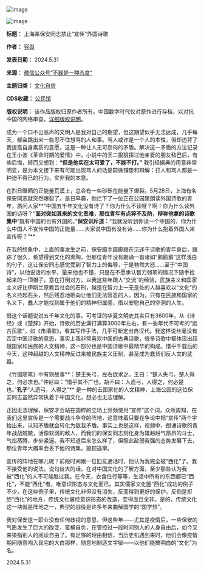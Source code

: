 ![image](https://chinadigitaltimes.net/chinese/files/2024/05/post-708391-665a55df404a5.)


![image](https://chinadigitaltimes.net/chinese/files/2024/05/post-708391-665a55df473f0.)




**标题：** 上海某保安同志禁止“宣传”外国诗歌  

**作者：** [容舆](https://chinadigitaltimes.net/space/不器是一种态度)  

**发表日期：** 2024.5.31  

**来源：** [微信公众号“不器是一种态度”](https://web.archive.org/web/https://mp.weixin.qq.com/s/-maMoT6PrOfUSqoMqpB4kw)  

**主题归类：** [文化自信](https://chinadigitaltimes.net/space/文化自信)  

**CDS收藏：** [公民馆](https://chinadigitaltimes.net/space/%E5%85%AC%E6%B0%91%E9%A6%86)  

**版权说明：** 该作品版权归原作者所有。中国数字时代仅对原作进行存档，以对抗中国的网络审查。[详细版权说明](https://chinadigitaltimes.net/chinese/copyright)。


成为一个口不出恶声的文明人是我对自己的期望，但这期望似乎无法达成，几乎每天，都会跳出来一些忍不住想骂的人和事。骂人或许是一个人的本性，但却违背了我提高自身素质的意愿，这是一种让人无可奈何的矛盾。解决这一矛盾的方法记录在王小波《革命时期的爱情》中，小说中的王二狠狠揍过他亲爱的朋友毡巴后，有些后悔，转而又想到：**“但是他实在太可爱了，不能不打。”** 我引经据典的用意非常明显，是为本文接下来有可能出现骂人的话提前做铺垫和辩解：打人和骂人都是一种迫不得已的行为，实非我的本意。


在烈日曝晒的正能量荒漠上，总会有一些砂砾在能量下爆裂。5月28日，上海有名保安同志就突然爆裂了。是日早晨，他拦下了一位正在公园里朗读外国诗歌的青年，质问人家**“中国五千年文化没有诗了？你为什么不读呀？啊！你为什么读外国的诗呀？”**面对突如其来的文化责难，那位青年有点猝不及防，辩称他拿的诗歌集中**“既有中国的也有外国的。”**保安训斥道：**“我就没听到你读一个中国的，你为什么中国人不宣传中国的正能量……大家说中国有没有诗……你为什么抱着外国人来宣传呀？”** 


在我的想象中，上面的事发生之前，保安蹑手蹑脚跟在沉迷于诗歌的青年身后，跟踪了很久，希望得到文化的熏陶，但那位青年没有朗诵一首诸如“鹅鹅鹅”这样浅白的句子，这让保安同志感觉受到了智力上的侮辱，于是勃然大怒……至于“中国诗”，以他说话的水平，量来他也不懂，只是在不愿承认智力弱项的情况下随手捡起来的一顶帽子，意在打倒对方。以我这些年跟人“交流”的经验，民族主义和国家主义好比伊斯兰原教旨社会的石刑，越是在智力上一无是处的人越喜欢以“文化”的名义捡起石头，然后残忍地砸向让他们无法容忍的人。因为，只有在民族和国家的名义下，蠢人才能找到属于他们的精神归属感，借以安慰自己的空洞的人生。


借这个话题说说五千年文化的事。可考证的华夏文明史其实只有3600年，从《诗经》或《楚辞》开始，诗歌的历史满打满算3000年左右，有一些年代不可考的“远古民歌”，如《击壤歌》，看其写作手法，几乎可断定出自汉代。我这样说丝毫没有否定中国诗歌的意思，事实上我非常喜欢中国的古典诗歌，很多诗歌中都体现出超越国家和民族的人文精神，这一部分也是中国诗歌中最精华的构成。惜乎千载后的今天，这种超越的人文精神反过来被民族主义压制，甚至成为蠢货们反人文的武器。


《竹窗随笔》中有则故事**：楚王失弓，左右欲求之。王曰：“楚人失弓，楚人得之，何必求也。”仲尼曰：“惜乎其不广也。胡不曰：人遗弓，人得之，何必楚也。”**孔子**“人遗弓，人得之”** 是一种的去国家化的人文精神，上海公园的这位保安同志虽然异常执着于中国文化，想必也无法理解。


正因无法理解，保安才会站在国粹的立场上频频使用“宣传”这个词。众所周知，在我们这里宣传是一个需要战斗争夺的阵地，这意味着只要在争论中把“宣传”两个字抬出来，认知矛盾就会转化为敌我矛盾。事实上也是这样，视频中，朗诵诗歌的青年战战兢兢，活像软弱的敌人，而我们的保安同志则化身为雄赳赳气昂昂的斗士，气焰蒸腾，步步紧逼。我不知道后来怎么样了，但照此敌弱我强的态势发展下去，那位青年大概率会丢下他的诗集，狼狈逃窜。


宣传的阵地在哪儿呢？前段时间跟一位旧友通话时，他认为我完全被“西化”了。我不接受他的说法。说句自大的话，在对中国文化的了解方面，至少那些认为我被“西化”的人不可能胜过我。在今天，衣食住行等等，生活中所有的东西都已“西化”，不能“西化”者，唯意识形态与文化而已。其实儒家文化圈“西化”成功的例子不少，在这些例子里，传统文化非但没有消失，反而得到更好的保护。反倒是拒绝“西化”的地方，传统文化屡经意识形态的改造，变得面目全非。是的，传统文化这一块就是阵地之一，典型的战役是许多年来曲解国学的“国学热”。


我对保安这一职业没有任何歧视的意思，但这些年——尤其是疫情后，一些保安的气质发生了巨大的改变，蛮横自负，在管控过一段时间别人的人身自由后，如今又来染指别人的阅读自由了。有足够的理由相信，当历史机遇到来时，他们会像疫情期间随意闯入民宅的大白那样，随意地制造文字狱——以他们能搞明白的“文化”为名。


2024.5.31

